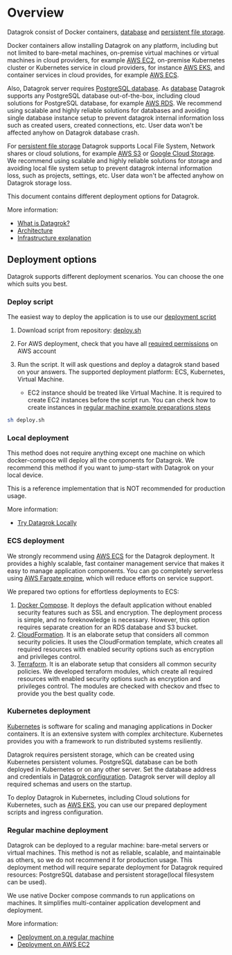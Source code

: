 <!-- TITLE: Deployment -->
<!-- SUBTITLE: -->

# Overview

Datagrok consist of Docker containers, [database](infrastructure.md#database)
and [persistent file storage](infrastructure.md#storage).

Docker containers allow installing Datagrok on any platform, including but not limited to bare-metal machines,
on-premise virtual machines or virtual machines in cloud providers, for example [AWS EC2](https://aws.amazon.com/ec2/),
on-premise Kubernetes cluster or Kubernetes service in cloud providers, for
instance [AWS EKS](https://aws.amazon.com/eks/), and container services in cloud provides, for
example [AWS ECS](https://aws.amazon.com/ecs/).

Also, Datagrok server requires [PostgreSQL database](infrastructure.md#database).
As [database](infrastructure.md#database)
Datagrok supports any PostgreSQL database out-of-the-box, including cloud solutions for PostgreSQL database, for
example [AWS RDS](https://aws.amazon.com/rds/). We recommend using scalable and highly reliable solutions for databases
and avoiding single database instance setup to prevent datagrok internal information loss such as created users, created
connections, etc. User data won't be affected anyhow on Datagrok database crash.

For [persistent file storage](infrastructure.md#storage) Datagrok supports Local File System, Network shares or cloud
solutions, for example [AWS S3](https://aws.amazon.com/s3/) or [Google Cloud Storage](https://cloud.google.com/storage).
We recommend using scalable and highly reliable solutions for storage and avoiding local file system setup to prevent
datagrok internal information loss, such as projects, settings, etc. User data won't be affected anyhow on Datagrok
storage loss.

This document contains different deployment options for Datagrok.

More information:

* [What is Datagrok?](../../home.md)
* [Architecture](architecture.md)
* [Infrastructure explanation](infrastructure.md)

## Deployment options

Datagrok supports different deployment scenarios. You can choose the one which suits you best.

### Deploy script

The easiest way to deploy the application is to use
our [deployment script](https://github.com/datagrok-ai/public/blob/master/help/develop/admin/deploy/deploy.sh)

1. Download script from
   repository: [deploy.sh](https://raw.githubusercontent.com/datagrok-ai/public/master/help/develop/admin/deploy/deploy.sh)
2. For AWS deployment, check that you have
   all [required permissions](https://github.com/datagrok-ai/public/blob/master/help/develop/admin/deploy/cloudformation/iam.list)
   on AWS account
3. Run the script. It will ask questions and deploy a datagrok stand based on your answers. The supported deployment
   platform:
   ECS, Kubernetes, Virtual Machine.

   * EC2 instance should be treated like Virtual Machine. It is required to create EC2 instances before the script run.
     You can check how to create instances
     in [regular machine example preparations steps](deploy-regular.md#preparations)

```bash
sh deploy.sh
```

### Local deployment

This method does not require anything except one machine on which docker-compose will deploy all the components for
Datagrok. We recommend this method if you want to jump-start with Datagrok on your local device.

This is a reference implementation that is NOT recommended for production usage.

More information:

* [Try Datagrok Locally](docker-compose.md)

### ECS deployment

We strongly recommend using [AWS ECS](https://aws.amazon.com/ecs/) for the Datagrok deployment. It provides a highly
scalable, fast container management service that makes it easy to manage application components. You can go completely
serverless using [AWS Fargate engine](https://aws.amazon.com/fargate/), which will reduce efforts on service support.

We prepared two options for effortless deployments to ECS:

1. [Docker Compose](deploy-amazon-ecs.md). It deploys the default application without enabled security features such as
   SSL and encryption. The deployment process is simple, and no foreknowledge is necessary. However, this option
   requires separate creation for an RDS database and S3 bucket.
2. [CloudFormation](deploy-amazon-cloudformation.md). It is an elaborate setup that considers all common security
   policies. It uses the CloudFormation template, which creates all required resources with enabled security options
   such as encryption and privileges control.
3. [Terraform](deploy-amazon-terraform.md). It is an elaborate setup that considers all common security
   policies. We developed terraform modules, which create all required resources with enabled security options
   such as encryption and privileges control. The modules are checked with checkov and tfsec to provide you the best
   quality code.

### Kubernetes deployment

[Kubernetes](https://kubernetes.io/) is software for scaling and managing applications in Docker containers. It is an
extensive system with complex architecture. Kubernetes provides you with a framework to run distributed systems
resiliently.

Datagrok requires persistent storage, which can be created using Kubernetes persistent volumes. PostgreSQL database can
be both deployed in Kubernetes or on any other server. Set the database address and credentials
in [Datagrok configuration](configuration.md). Datagrok server will deploy all required schemas and users on the
startup.

To deploy Datagrok in Kubernetes, including Cloud solutions for Kubernetes, such
as [AWS EKS](https://aws.amazon.com/eks/), you can use our prepared deployment scripts and ingress configuration.

### Regular machine deployment

Datagrok can be deployed to a regular machine: bare-metal servers or virtual machines. This method is not as reliable,
scalable, and maintainable as others, so we do not recommend it for production usage. This deployment method will
require separate deployment for Datagrok required resources: PostgreSQL database and persistent storage(local filesystem
can be used).

We use native Docker compose commands to run applications on machines. It simplifies multi-container application
development and deployment.

More information:

* [Deployment on a regular machine](deploy-regular.md)
* [Deployment on AWS EC2](deploy-amazon-ec2.md)
